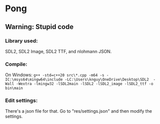 # Pong

## Warning: Stupid code

### Library used: 
SDL2, SDL2 Image, SDL2 TTF, and nlohmann JSON.

### Compile:
On Windows:
`g++ -std=c++20 src\*.cpp -m64 -s -IC:\msys64\mingw64\include -LC:\Users\knguy\OneDrive\Desktop\SDL2  -Wall -Wextra -lmingw32 -lSDL2main -lSDL2 -lSDL2_image -lSDL2_ttf -o bin\main`

### Edit settings:
There's a json file for that. Go to "res/settings.json" and then modify the settings.
